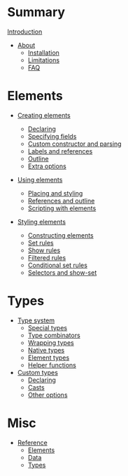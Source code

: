 # Summary

[Introduction](./README.md)

- [About](./about/README.md)
  - [Installation](./about/installation.md)
  - [Limitations](./about/limitations.md)
  - [FAQ](./about/faq.md)

# Elements

- [Creating elements](./elements/creating/README.md)
  - [Declaring](./elements/creating/declaring.md)
  - [Specifying fields](./elements/creating/fields.md)
  - [Custom constructor and parsing](./elements/creating/overriding-constr.md)
  - [Labels and references](./elements/creating/labels-refs.md)
  - [Outline](./elements/creating/outline.md)
  - [Extra options](./elements/creating/extra-options.md)

- [Using elements](./elements/using/README.md)
  - [Placing and styling](./elements/using/styling.md)
  - [References and outline]()
  - [Scripting with elements](./elements/using/scripting.md)

- [Styling elements](./elements/styling/README.md)
  - [Constructing elements](./elements/styling/constructing.md)
  - [Set rules](./elements/styling/set-rules.md)
  - [Show rules](./elements/styling/show-rules.md)
  - [Filtered rules](./elements/styling/filtered-rules.md)
  - [Conditional set rules]()
  - [Selectors and show-set]()

# Types

- [Type system](./types/type-system/README.md)
  - [Special types](./types/type-system/special-types.md)
  - [Type combinators](./types/type-system/type-combinators.md)
  - [Wrapping types](./types/type-system/wrapping-types.md)
  - [Native types](./types/type-system/native-types.md)
  - [Element types](./types/type-system/element-types.md)
  - [Helper functions](./types/type-system/helper-functions.md)
- [Custom types](./types/custom-types/README.md)
  - [Declaring](./types/custom-types/declaring.md)
  - [Casts](./types/custom-types/casts.md)
  - [Other options](./types/custom-types/other-options.md)

# Misc

- [Reference](./misc/reference/README.md)
  - [Elements](./misc/reference/elements.md)
  - [Data](./misc/reference/data.md)
  - [Types]()
